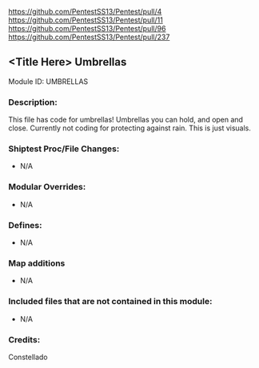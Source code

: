 <!-- This should be copy-pasted into the root of your module folder as readme.md -->

https://github.com/PentestSS13/Pentest/pull/4
https://github.com/PentestSS13/Pentest/pull/11
https://github.com/PentestSS13/Pentest/pull/96
https://github.com/PentestSS13/Pentest/pull/237

## \<Title Here> Umbrellas

Module ID: UMBRELLAS

### Description:

This file has code for umbrellas!
Umbrellas you can hold, and open and close.
Currently not coding for protecting against rain. This is just visuals.

### Shiptest Proc/File Changes:

- N/A

### Modular Overrides:

- N/A

### Defines:

- N/A

### Map additions
- N/A

### Included files that are not contained in this module:

- N/A


### Credits:

Constellado
